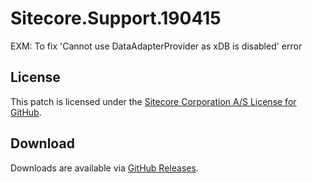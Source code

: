 # Sitecore.Support.190415
EXM: To fix 'Cannot use DataAdapterProvider as xDB is disabled' error

## License  
This patch is licensed under the [Sitecore Corporation A/S License for GitHub](https://github.com/sitecoresupport/Sitecore.Support.190415/blob/master/LICENSE).  

## Download  
Downloads are available via [GitHub Releases](https://github.com/sitecoresupport/Sitecore.Support.190415/releases).  
